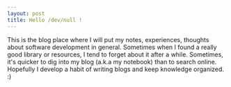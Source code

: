 ```yaml
---
layout: post
title: Hello /dev/null !
---
```


This is the blog place where I will put my notes, experiences, thoughts about software development in general. Sometimes when I found a really good library or resources, I tend to forget about it after a while. Sometimes, it's quicker to dig into my blog (a.k.a my notebook) than to search online. Hopefully I develop a habit of writing blogs and keep knowledge organized. :)
